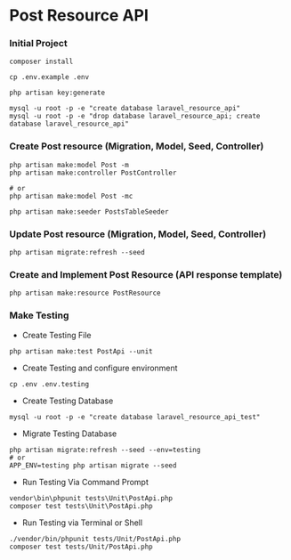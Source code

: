 # Post Resource API

### Initial Project
```
composer install

cp .env.example .env

php artisan key:generate

mysql -u root -p -e "create database laravel_resource_api"
mysql -u root -p -e "drop database laravel_resource_api; create database laravel_resource_api"
```


### Create Post resource (Migration, Model, Seed, Controller)
```
php artisan make:model Post -m
php artisan make:controller PostController

# or
php artisan make:model Post -mc

php artisan make:seeder PostsTableSeeder
```

### Update Post resource (Migration, Model, Seed, Controller)
```
php artisan migrate:refresh --seed
```

### Create and Implement Post Resource (API response template)
```
php artisan make:resource PostResource
```

### Make Testing

* Create Testing File
```
php artisan make:test PostApi --unit
```

* Create Testing and configure environment
```
cp .env .env.testing
```

* Create Testing Database
```
mysql -u root -p -e "create database laravel_resource_api_test"
```

* Migrate Testing Database
```
php artisan migrate:refresh --seed --env=testing
# or
APP_ENV=testing php artisan migrate --seed
```

* Run Testing Via Command Prompt
```
vendor\bin\phpunit tests\Unit\PostApi.php
composer test tests\Unit\PostApi.php
```

* Run Testing via Terminal or Shell
```
./vendor/bin/phpunit tests/Unit/PostApi.php
composer test tests/Unit/PostApi.php
```